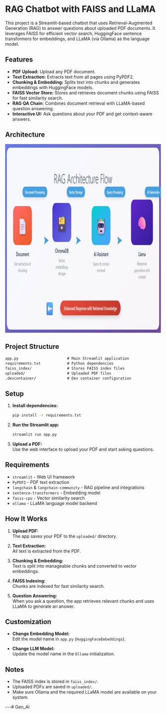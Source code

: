 # RAG Chatbot with FAISS and LLaMA
 
This project is a Streamlit-based chatbot that uses Retrieval-Augmented Generation (RAG) to answer questions about uploaded PDF documents. It leverages FAISS for efficient vector search, HuggingFace sentence transformers for embeddings, and LLaMA (via Ollama) as the language model.
 
## Features
 
- **PDF Upload:** Upload any PDF document.
- **Text Extraction:** Extracts text from all pages using PyPDF2.
- **Chunking & Embedding:** Splits text into chunks and generates embeddings with HuggingFace models.
- **FAISS Vector Store:** Stores and retrieves document chunks using FAISS for fast similarity search.
- **RAG QA Chain:** Combines document retrieval with LLaMA-based question answering.
- **Interactive UI:** Ask questions about your PDF and get context-aware answers.


## Architecture 
<img width="1206" height="608" alt="image" src="https://github.com/shwetabstkr/Gen-AI/blob/main/RAG_Application_Flow_.jpeg" />


 
## Project Structure
 
```
app.py                      # Main Streamlit application
requirements.txt            # Python dependencies
faiss_index/                # Stores FAISS index files
uploaded/                   # Uploaded PDF files
.devcontainer/              # Dev container configuration
```
 
## Setup
 
1. **Install dependencies:**
   ```sh
   pip install -r requirements.txt
   ```
 
2. **Run the Streamlit app:**
   ```sh
   streamlit run app.py
   ```
 
3. **Upload a PDF:**  
   Use the web interface to upload your PDF and start asking questions.
 
## Requirements
 
- `streamlit` - Web UI framework
- `PyPDF2` - PDF text extraction
- `langchain` & `langchain-community` - RAG pipeline and integrations
- `sentence-transformers` - Embedding model
- `faiss-cpu` - Vector similarity search
- `ollama` - LLaMA language model backend
 
## How It Works
 
1. **Upload PDF:**  
   The app saves your PDF to the `uploaded/` directory.
 
2. **Text Extraction:**  
   All text is extracted from the PDF.
 
3. **Chunking & Embedding:**  
   Text is split into manageable chunks and converted to vector embeddings.
 
4. **FAISS Indexing:**  
   Chunks are indexed for fast similarity search.
 
5. **Question Answering:**  
   When you ask a question, the app retrieves relevant chunks and uses LLaMA to generate an answer.
 
## Customization
 
- **Change Embedding Model:**  
  Edit the model name in `app.py` (`HuggingFaceEmbeddings`).
 
- **Change LLM Model:**  
  Update the model name in the `Ollama` initialization.
 
## Notes
 
- The FAISS index is stored in `faiss_index/`.
- Uploaded PDFs are saved in `uploaded/`.
- Make sure Ollama and the required LLaMA model are available on your system.
 
 
---# Gen_AI
